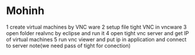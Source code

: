 # Mohinh
1 create virtual machines by VNC ware
2 setup file tight VNC in vncware
3 open folder realvnc by eclipse and run it
4 open tight vnc server and get IP of virtual machines 
5 run vnc viewer and put ip in application and connect to server 
note(we need pass of tight for conection)
